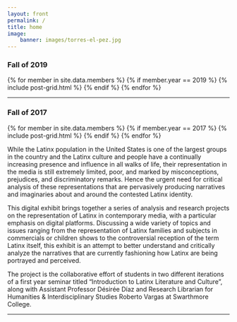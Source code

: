 ```yaml
---
layout: front
permalink: /
title: home
image:
    banner: images/torres-el-pez.jpg
---
```

### Fall of 2019

<div class="tiles">
{% for member in site.data.members %}
   {% if member.year == 2019 %}
   {% include post-grid.html %}
   {% endif %}
{% endfor %}
</div>
<hr/>

### Fall of 2017 

<div class="tiles">
{% for member in site.data.members %}
   {% if member.year == 2017 %}
   {% include post-grid.html %}
   {% endif %}
{% endfor %}
</div>


While the Latinx population in the United States is one of the largest groups in the country and the Latinx culture and people have a continually increasing presence and influence in all walks of life, their representation in the media is still extremely limited, poor, and marked by misconceptions, prejudices, and discriminatory remarks. Hence the urgent need for critical analysis of these representations that are pervasively producing narratives and imaginaries about and around the contested Latinx identity.

This digital exhibit brings together a series of analysis and research projects on the representation of Latinx in contemporary media, with a particular emphasis on digital platforms. Discussing a wide variety of topics and issues ranging from the representation of Latinx families and subjects in commercials or children shows to the controversial reception of the term Latinx itself, this exhibit is an attempt to better understand and critically analyze the narratives that are currently fashioning how Latinx are being portrayed and perceived. 

The project is the collaborative effort of students in two different iterations of a first year seminar titled “Introduction to Latinx Literature and Culture”, along with Assistant Professor Désirée Díaz and Research Librarian for Humanities & Interdisciplinary Studies Roberto Vargas at Swarthmore College.

<hr/>

